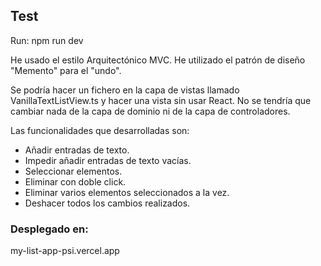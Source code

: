 ## Test

Run:
npm run dev

He usado el estilo Arquitectónico MVC.
He utilizado el patrón de diseño "Memento" para el "undo".

Se podría hacer un fichero en la capa de vistas llamado VanillaTextListView.ts y hacer una vista sin usar React. No se tendría que cambiar nada de la capa de dominio ni de la capa de controladores.

Las funcionalidades que desarrolladas son:
- Añadir entradas de texto.
- Impedir añadir entradas de texto vacías.
- Seleccionar elementos.
- Eliminar con doble click.
- Eliminar varios elementos seleccionados a la vez.
- Deshacer todos los cambios realizados.


### Desplegado en:

my-list-app-psi.vercel.app